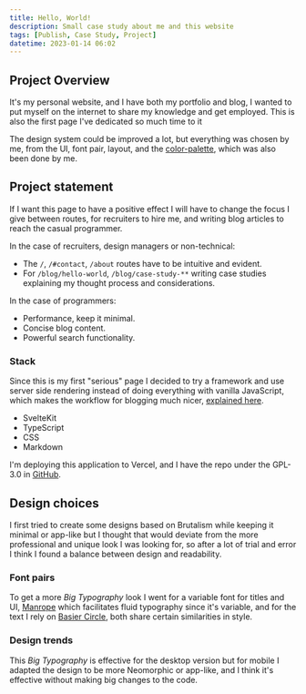 ```yaml
---
title: Hello, World!
description: Small case study about me and this website
tags: [Publish, Case Study, Project]
datetime: 2023-01-14 06:02
---
```


## Project Overview

It's my personal website, and I have both my portfolio and blog, I wanted to put
myself on the internet to share my knowledge and get employed. This is also the
first page I've dedicated so much time to it

The design system could be improved a lot, but everything was chosen by me, from the
UI, font pair, layout, and the [color-palette], which was also been done by me.

## Project statement

If I want this page to have a positive effect I will have to change the focus I
give between routes, for recruiters to hire me, and writing
blog articles to reach the casual programmer.

In the case of recruiters, design managers or non-technical:

- The `/`, `/#contact`, `/about` routes have to be intuitive and evident.
- For `/blog/hello-world`, `/blog/case-study-**` writing case studies explaining
  my thought process and considerations.

In the case of programmers:

- Performance, keep it minimal.
- Concise blog content.
- Powerful search functionality.

### Stack

Since this is my first "serious" page I decided to try a framework and use
server side rendering instead of doing everything with vanilla JavaScript, which
makes the workflow for blogging much nicer,
[explained here](./how-to-build-a-blog-in-sveltekit).

- SvelteKit
- TypeScript
- CSS
- Markdown

I'm deploying this application to Vercel, and I have the repo under the GPL-3.0
in [GitHub](https://github.com/santigo-zero/portfolio-and-blog).

## Design choices

I first tried to create some designs based on Brutalism while keeping it minimal
or app-like but I thought that would deviate from the more professional and unique
look I was looking for, so after a lot of trial and error I think I found
a balance between design and readability.

### Font pairs

To get a more <em>Big Typography</em> look I went for a variable font for titles
and UI, [Manrope](https://www.gent.media/manrope) which facilitates fluid typography
since it's variable, and for the text I rely on
[Basier Circle](https://www.atipofoundry.com/fonts/basier), both share certain
similarities in style.

### Design trends

This <em>Big Typography</em> is effective for the desktop version but for mobile
I adapted the design to be more Neomorphic or app-like, and I think it's
effective without making big changes to the code.

[color-palette]: https://github.com/santigo-zero/JetJBP "Santiago's color-palette"
